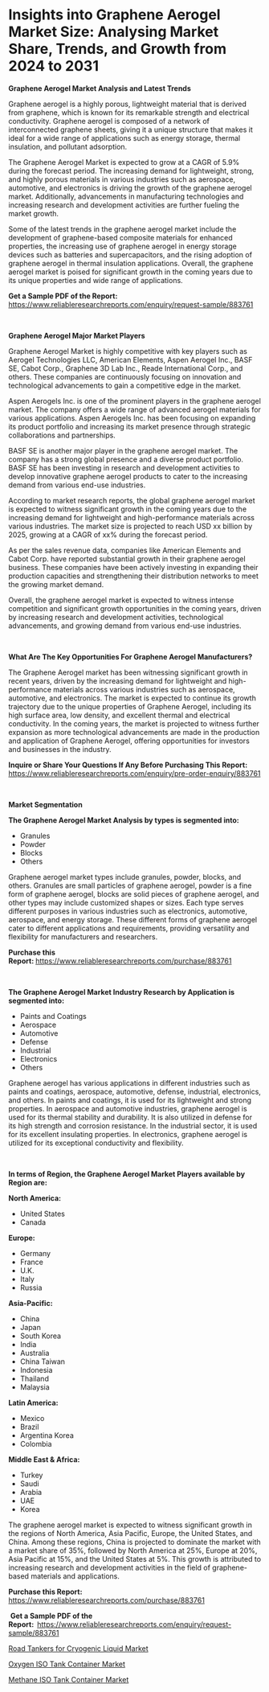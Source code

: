 <p><h1>Insights into Graphene Aerogel Market Size: Analysing Market Share, Trends, and Growth from 2024 to 2031</h1></p><p><strong>Graphene Aerogel Market Analysis and Latest Trends</strong></p>
<p><p>Graphene aerogel is a highly porous, lightweight material that is derived from graphene, which is known for its remarkable strength and electrical conductivity. Graphene aerogel is composed of a network of interconnected graphene sheets, giving it a unique structure that makes it ideal for a wide range of applications such as energy storage, thermal insulation, and pollutant adsorption.</p><p>The Graphene Aerogel Market is expected to grow at a CAGR of 5.9% during the forecast period. The increasing demand for lightweight, strong, and highly porous materials in various industries such as aerospace, automotive, and electronics is driving the growth of the graphene aerogel market. Additionally, advancements in manufacturing technologies and increasing research and development activities are further fueling the market growth.</p><p>Some of the latest trends in the graphene aerogel market include the development of graphene-based composite materials for enhanced properties, the increasing use of graphene aerogel in energy storage devices such as batteries and supercapacitors, and the rising adoption of graphene aerogel in thermal insulation applications. Overall, the graphene aerogel market is poised for significant growth in the coming years due to its unique properties and wide range of applications.</p></p>
<p><strong>Get a Sample PDF of the Report:&nbsp;</strong> <a href="https://www.reliableresearchreports.com/enquiry/request-sample/883761">https://www.reliableresearchreports.com/enquiry/request-sample/883761</a></p>
<p>&nbsp;</p>
<p><strong>Graphene Aerogel Major Market Players</strong></p>
<p><p>Graphene Aerogel Market is highly competitive with key players such as Aerogel Technologies LLC, American Elements, Aspen Aerogel Inc., BASF SE, Cabot Corp., Graphene 3D Lab Inc., Reade International Corp., and others. These companies are continuously focusing on innovation and technological advancements to gain a competitive edge in the market.</p><p>Aspen Aerogels Inc. is one of the prominent players in the graphene aerogel market. The company offers a wide range of advanced aerogel materials for various applications. Aspen Aerogels Inc. has been focusing on expanding its product portfolio and increasing its market presence through strategic collaborations and partnerships.</p><p>BASF SE is another major player in the graphene aerogel market. The company has a strong global presence and a diverse product portfolio. BASF SE has been investing in research and development activities to develop innovative graphene aerogel products to cater to the increasing demand from various end-use industries.</p><p>According to market research reports, the global graphene aerogel market is expected to witness significant growth in the coming years due to the increasing demand for lightweight and high-performance materials across various industries. The market size is projected to reach USD xx billion by 2025, growing at a CAGR of xx% during the forecast period.</p><p>As per the sales revenue data, companies like American Elements and Cabot Corp. have reported substantial growth in their graphene aerogel business. These companies have been actively investing in expanding their production capacities and strengthening their distribution networks to meet the growing market demand.</p><p>Overall, the graphene aerogel market is expected to witness intense competition and significant growth opportunities in the coming years, driven by increasing research and development activities, technological advancements, and growing demand from various end-use industries.</p></p>
<p>&nbsp;</p>
<p><strong>What Are The Key Opportunities For Graphene Aerogel Manufacturers?</strong></p>
<p><p>The Graphene Aerogel market has been witnessing significant growth in recent years, driven by the increasing demand for lightweight and high-performance materials across various industries such as aerospace, automotive, and electronics. The market is expected to continue its growth trajectory due to the unique properties of Graphene Aerogel, including its high surface area, low density, and excellent thermal and electrical conductivity. In the coming years, the market is projected to witness further expansion as more technological advancements are made in the production and application of Graphene Aerogel, offering opportunities for investors and businesses in the industry.</p></p>
<p><strong>Inquire or Share Your Questions If Any Before Purchasing This Report:</strong> <a href="https://www.reliableresearchreports.com/enquiry/pre-order-enquiry/883761">https://www.reliableresearchreports.com/enquiry/pre-order-enquiry/883761</a></p>
<p>&nbsp;</p>
<p><strong>Market Segmentation</strong></p>
<p><strong>The Graphene Aerogel Market Analysis by types is segmented into:</strong></p>
<p><ul><li>Granules</li><li>Powder</li><li>Blocks</li><li>Others</li></ul></p>
<p><p>Graphene aerogel market types include granules, powder, blocks, and others. Granules are small particles of graphene aerogel, powder is a fine form of graphene aerogel, blocks are solid pieces of graphene aerogel, and other types may include customized shapes or sizes. Each type serves different purposes in various industries such as electronics, automotive, aerospace, and energy storage. These different forms of graphene aerogel cater to different applications and requirements, providing versatility and flexibility for manufacturers and researchers.</p></p>
<p><strong>Purchase this Report:&nbsp;</strong><a href="https://www.reliableresearchreports.com/purchase/883761">https://www.reliableresearchreports.com/purchase/883761</a></p>
<p>&nbsp;</p>
<p><strong>The Graphene Aerogel Market Industry Research by Application is segmented into:</strong></p>
<p><ul><li>Paints and Coatings</li><li>Aerospace</li><li>Automotive</li><li>Defense</li><li>Industrial</li><li>Electronics</li><li>Others</li></ul></p>
<p><p>Graphene aerogel has various applications in different industries such as paints and coatings, aerospace, automotive, defense, industrial, electronics, and others. In paints and coatings, it is used for its lightweight and strong properties. In aerospace and automotive industries, graphene aerogel is used for its thermal stability and durability. It is also utilized in defense for its high strength and corrosion resistance. In the industrial sector, it is used for its excellent insulating properties. In electronics, graphene aerogel is utilized for its exceptional conductivity and flexibility.</p></p>
<p>&nbsp;</p>
<p><strong>In terms of Region, the Graphene Aerogel Market Players available by Region are:</strong></p>
<p>
    <p> <strong> North America: </strong>
        <ul>
            <li>United States</li>
            <li>Canada</li>
        </ul>
        </p> 
    <p> <strong> Europe: </strong>
        <ul>
            <li>Germany</li>
            <li>France</li>
            <li>U.K.</li>
            <li>Italy</li>
            <li>Russia</li>
        </ul>
        </p> 
    <p> <strong> Asia-Pacific: </strong>
        <ul>
            <li>China</li>
            <li>Japan</li>
            <li>South Korea</li>
            <li>India</li>
            <li>Australia</li>
            <li>China Taiwan</li>
            <li>Indonesia</li>
            <li>Thailand</li>
            <li>Malaysia</li>
        </ul>
        </p> 
    <p> <strong> Latin America: </strong>
        <ul>
            <li>Mexico</li>
            <li>Brazil</li>
            <li>Argentina Korea</li>
            <li>Colombia</li>
        </ul>
        </p> 
    <p> <strong> Middle East & Africa: </strong>
        <ul>
            <li>Turkey</li>
            <li>Saudi</li>
            <li>Arabia</li>
            <li>UAE</li>
            <li>Korea</li>
        </ul>
    </p>
    </p>
<p><p>The graphene aerogel market is expected to witness significant growth in the regions of North America, Asia Pacific, Europe, the United States, and China. Among these regions, China is projected to dominate the market with a market share of 35%, followed by North America at 25%, Europe at 20%, Asia Pacific at 15%, and the United States at 5%. This growth is attributed to increasing research and development activities in the field of graphene-based materials and applications.</p></p>
<p><strong>Purchase this Report: </strong><a href="https://www.reliableresearchreports.com/purchase/883761">https://www.reliableresearchreports.com/purchase/883761</a></p>
<p>&nbsp;<strong>Get a Sample PDF of the Report:&nbsp;&nbsp;</strong><a href="https://www.reliableresearchreports.com/enquiry/request-sample/883761">https://www.reliableresearchreports.com/enquiry/request-sample/883761</a></p>
<p><strong></strong></p>
<p><p><a href="https://view.publitas.com/reportprime-1/road-tankers-for-cryogenic-liquid-market-size-global-industry-overview-market-segmentation-and-forecast-2023-to-2030/">Road Tankers for Cryogenic Liquid Market</a></p><p><a href="https://view.publitas.com/reportprime-1/oxygen-iso-tank-container-market-dynamics-2023-2030-also-about-its-market-trends-projections-and-opportunities/">Oxygen ISO Tank Container Market</a></p><p><a href="https://view.publitas.com/reportprime-1/methane-iso-tank-container-market-analysis-and-market-size-global-industry-overview-market-segmentation-and-forecast-2023-to-2030/">Methane ISO Tank Container Market</a></p></p>